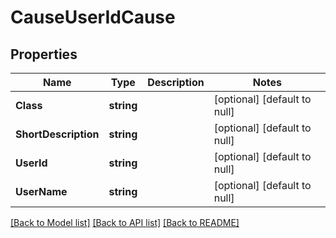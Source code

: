 # CauseUserIdCause

## Properties
Name | Type | Description | Notes
------------ | ------------- | ------------- | -------------
**Class** | **string** |  | [optional] [default to null]
**ShortDescription** | **string** |  | [optional] [default to null]
**UserId** | **string** |  | [optional] [default to null]
**UserName** | **string** |  | [optional] [default to null]

[[Back to Model list]](../README.md#documentation-for-models) [[Back to API list]](../README.md#documentation-for-api-endpoints) [[Back to README]](../README.md)


